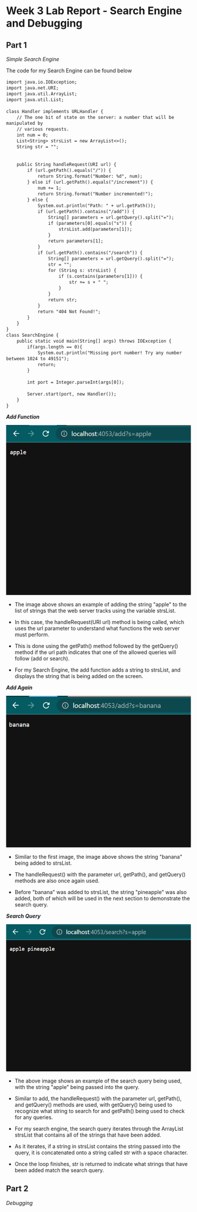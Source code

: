# Week 3 Lab Report - Search Engine and Debugging

## **Part 1**
*Simple Search Engine*

The code for my Search Engine can be found below

```
import java.io.IOException;
import java.net.URI;
import java.util.ArrayList;
import java.util.List;

class Handler implements URLHandler {
    // The one bit of state on the server: a number that will be manipulated by
    // various requests.
    int num = 0;
    List<String> strsList = new ArrayList<>();
    String str = "";


    public String handleRequest(URI url) {
        if (url.getPath().equals("/")) {
            return String.format("Number: %d", num);
        } else if (url.getPath().equals("/increment")) {
            num += 1;
            return String.format("Number incremented!");
        } else {
            System.out.println("Path: " + url.getPath());
            if (url.getPath().contains("/add")) {
                String[] parameters = url.getQuery().split("=");
                if (parameters[0].equals("s")) {
                    strsList.add(parameters[1]);
                }
                return parameters[1];
            }
            if (url.getPath().contains("/search")) {
                String[] parameters = url.getQuery().split("=");
                str = "";
                for (String s: strsList) {
                    if (s.contains(parameters[1])) {
                        str += s + " ";
                    }
                }
                return str;
            }
            return "404 Not Found!";
        }
    }
}
class SearchEngine {
    public static void main(String[] args) throws IOException {
        if(args.length == 0){
            System.out.println("Missing port number! Try any number between 1024 to 49151");
            return;
        }

        int port = Integer.parseInt(args[0]);

        Server.start(port, new Handler());
    }    
}
```

***Add Function***

![Image](/images/SearchEngineAdd.png)

* The image above shows an example of adding the string "apple" to the list of strings that the web server tracks using the variable strsList.

* In this case, the handleRequest(URI url) method is being called, which uses the url parameter to understand what functions the web server must perform.

* This is done using the getPath() method followed by the getQuery() method if the url path indicates that one of the allowed queries will follow (add or search).

* For my Search Engine, the add function adds a string to strsList, and displays the string that is being added on the screen.

 ***Add Again***

![Image](/images/AddBanana.png)

* Similar to the first image, the image above shows the string "banana" being added to strsList.

* The handleRequest() with the parameter url, getPath(), and getQuery() methods are also once again used.

* Before "banana" was added to strsList, the string "pineapple" was also added, both of which will be used in the next section to demonstrate the search query.

***Search Query***

![Image](/images/SearchApple.png)

* The above image shows an example of the search query being used, with the string "apple" being passed into the query.

* Similar to add, the handleRequest() with the parameter url, getPath(), and getQuery() methods are used, with getQuery() being used to recognize what string to search for and getPath() being used to check for any queries.

* For my search engine, the search query iterates through the ArrayList strsList that contains all of the strings that have been added.

* As it iterates, if a string in strsList contains the string passed into the query, it is concatenated onto a string called str with a space character.

* Once the loop finishes, str is returned to indicate what strings that have been added match the search query.

## **Part 2**
*Debugging*

